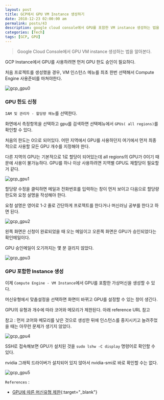 ```yaml
---
layout: post
title: GCP에서 GPU VM Instance 생성하기
date: 2018-12-23 02:00:00 am
permalink: posts/43
description: google cloud console에서 GPU를 포함한 VM instance 생성하는 법을 알아본다.
categories: [Tech]
tags: [GCP, GPU]
---
```


> Google Cloud Console에서 GPU VM instance 생성하는 법을 알아본다.

GCP Instance에서 GPU를 사용하려면 먼저 GPU 한도 승인이 필요하다.

처음 프로젝트를 생성했을 경우, VM 인스턴스 메뉴를 최초 한번 선택해서 Compute Engine 사용준비를 마쳐야한다.

![gcp_gpu0]({{site.baseurl}}/assets/img/tech/gcp_gpu_0.jpg)

### GPU 한도 신청

`IAM 및 관리자 - 할당량 메뉴`를 선택한다.

화면에서 측정항목을 선택하고 gpu를 검색하면 선택메뉴에서 `GPUs( all regions)`를 확인할 수 있다.

처음의 한도는 0으로 되어있다. 어떤 지역에서 GPU를 사용하던지 여기에서 먼저 최종적으로 사용할 모든 GPU 개수를 지정해야 한다.

다른 지역의 GPU는 기본적으로 1로 할당이 되어있는데 all regions의 GPU가 0이기 때문에 사용이 불가능하다. 
GPU를 하나 이상 사용하려면 지역별 GPU도 재할당이 필요할 거 같다.

![gcp_gpu1]({{site.baseurl}}/assets/img/tech/gcp_gpu_1.jpg)

할당량 수정을 클릭하면 메일과 전화번호를 입력하는 창이 먼저 보이고 다음으로 할당량 한도와 요청 설명을 작성해야 한다.

요청 설명은 영어로 1-2 줄로 간단하게 프로젝트를 한다거나 머신러닝 공부를 한다고 하면 된다.

![gcp_gpu2]({{site.baseurl}}/assets/img/tech/gcp_gpu_2.jpg)

왼쪽 화면은 신청이 완료되었을 때 오는 메일이고 오른쪽 화면은 GPU가 승인되었다는 확인메일이다.

GPU 승인메일이 오기까지는 몇 분 걸리지 않았다.

![gcp_gpu3]({{site.baseurl}}/assets/img/tech/gcp_gpu_3.jpg)

### GPU 포함한 Instance 생성

이제 `Compute Engine - VM Instance`에서 GPU를 포함한 가상머신을 생성할 수 있다.

머신유형에서 맞춤설정을 선택하면 화면이 바뀌고 GPU를 설정할 수 있는 창이 생긴다.

GPU의 유형과 개수에 따라 코어와 메모리가 제한된다. 아래 reference URL 참고

참고 : 먼저 코어와 메모리를 낮은 것으로 생성한 뒤에 인스턴스를 중지시키고 늘려주었을 때는 아무런 문제가 생기지 않았다.

![gcp_gpu4]({{site.baseurl}}/assets/img/tech/gcp_gpu_4.jpg)

SSH로 접속해보면 GPU가 설치된 것을 `sudo lshw -C display` 명령어로 확인할 수 있다.

nvidia 그래픽 드라이버가 설치되어 있지 않아서 nvidia-smi로 바로 확인할 수는 없다.

![gcp_gpu5]({{site.baseurl}}/assets/img/tech/gcp_gpu_5.jpg)

`References` :

* [GPU에 따른 머신유형 제한](https://cloud.google.com/compute/docs/gpus/
){:target="_blank"}
